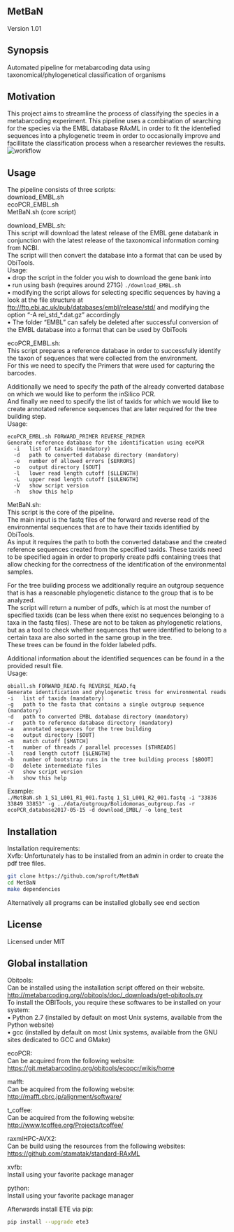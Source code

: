 ## MetBaN
Version 1.01
## Synopsis

Automated pipeline for metabarcoding data using taxonomical/phylogenetical classification of organisms

## Motivation

This project aims to streamline the process of classifying the species in a metabarcoding experiment.
This pipeline uses a combination of searching for the species via the EMBL database RAxML in order to fit the identefied sequences into a phylogenetic treem in order to occasionally improve and facillitate the classification process when a researcher reviewes the results. 
![workflow](https://github.com/sproft/MetBaN/blob/master/src/Workflow.png)


## Usage

The pipeline consists of three scripts:  
download_EMBL.sh  
ecoPCR_EMBL.sh  
MetBaN.sh (core script)  

download_EMBL.sh:  
This script will download the latest release of the EMBL gene databank in conjunction with the latest release of the taxonomical information coming from NCBI.  
The script will then convert the database into a format that can be used by ObiTools.  
Usage:  
•	drop the script in the folder you wish to download the gene bank into  
•	run using bash (requires around 271G) `./download_EMBL.sh`  
•	modifying the script allows for selecting specific sequences by having a look at the file structure at ftp://ftp.ebi.ac.uk/pub/databases/embl/release/std/ and modifying the option
“-A rel_std_\*.dat.gz” accordingly  
•	The folder “EMBL” can safely be deleted after successful conversion of the EMBL database into a format that can be used by ObiTools  

ecoPCR_EMBL.sh:  
This script prepares a reference database in order to successfully identify the taxon of sequences that were collected from the environment.  
For this we need to specify the Primers that were used for capturing the barcodes.  

Additionally we need to specify the path of the already converted database on which we would like to perform the inSilico PCR.  
And finally we need to specify the list of taxids for which we would like to create annotated reference sequences that are later required for the tree building step.  
Usage:
```  
ecoPCR_EMBL.sh FORWARD_PRIMER REVERSE_PRIMER  
Generate reference database for the identification using ecoPCR  
  -i   list of taxids (mandatory)  
  -d   path to converted database directory (mandatory)  
  -e   number of allowed errors [$ERRORS]  
  -o   output directory [$OUT]  
  -l   lower read length cutoff [$LLENGTH]  
  -L   upper read length cutoff [$ULENGTH]  
  -V   show script version  
  -h   show this help  
```

MetBaN.sh:  
This script is the core of the pipeline.  
The main input is the fastq files of the forward and reverse read of the environmental sequences that are to have their taxids identified by ObiTools.  
As input it requires the path to both the converted database and the created reference sequences created from the specified taxids. These taxids need to be specified again in order to properly create pdfs containing trees that allow checking for the correctness of the identification of the environmental samples.  

For the tree building process we additionally require an outgroup sequence that is has a reasonable phylogenetic distance to the group that is to be analyzed.  
The script will return a number of pdfs, which is at most the number of specified taxids (can be less when there exist no sequences belonging to a taxa in the fastq files).
These are not to be taken as phylogenetic relations, but as a tool to check whether sequences that were identified to belong to a certain taxa are also sorted in the same group in the tree.  
These trees can be found in the folder labeled pdfs.

Additional information about the identified sequences can be found in a the provided result file.  
Usage:  
```
obiall.sh FORWARD_READ.fq REVERSE_READ.fq  
Generate identification and phylogenetic tress for environmental reads  
-i   list of taxids (mandatory)  
-g   path to the fasta that contains a single outgroup sequence (mandatory)  
-d   path to converted EMBL database directory (mandatory)  
-r   path to reference database directory (mandatory)  
-a   annotated sequences for the tree building  
-o   output directory [$OUT]  
-m   match cutoff [$MATCH]  
-t   number of threads / parallel processes [$THREADS]  
-l   read length cutoff [$LENGTH]  
-b   number of bootstrap runs in the tree building process [$BOOT]  
-D   delete intermediate files  
-V   show script version  
-h   show this help  
```

Example:  
`./MetBaN.sh 1_S1_L001_R1_001.fastq 1_S1_L001_R2_001.fastq -i "33836 33849 33853" -g ../data/outgroup/Bolidomonas_outgroup.fas -r ecoPCR_database2017-05-15 -d download_EMBL/ -o long_test`

## Installation

Installation requirements:  
Xvfb: Unfortunately has to be installed from an admin in order to create the pdf tree files.  

```bash
git clone https://github.com/sproft/MetBaN
cd MetBaN
make dependencies
```
  
Alternatively all programs can be installed globally see end section  

## License

Licensed under MIT

## Global installation
Obitools:  
Can be installed using the installation script offered on their website.  
http://metabarcoding.org//obitools/doc/_downloads/get-obitools.py  
To install the OBITools, you require these softwares to be installed on your system:  
•	Python 2.7 (installed by default on most Unix systems, available from the Python website)  
•	gcc (installed by default on most Unix systems, available from the GNU sites dedicated to GCC and GMake)  

ecoPCR:  
Can be acquired from the following website:  
https://git.metabarcoding.org/obitools/ecopcr/wikis/home  

mafft:  
Can be acquired from the following website:  
http://mafft.cbrc.jp/alignment/software/  

t_coffee:  
Can be acquired from the following website:  
http://www.tcoffee.org/Projects/tcoffee/  

raxmlHPC-AVX2:  
Can be build using the resources from the following websites:  
https://github.com/stamatak/standard-RAxML  

xvfb:  
Install using your favorite package manager  

python:  
Install using your favorite package manager  

Afterwards install ETE via pip:  
```bash
pip install --upgrade ete3
```
